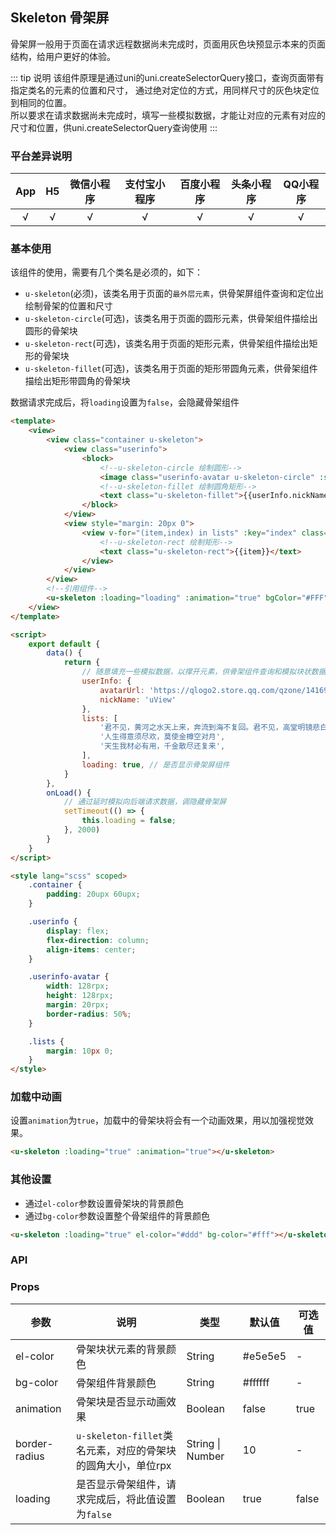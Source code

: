 ## Skeleton 骨架屏

骨架屏一般用于页面在请求远程数据尚未完成时，页面用灰色块预显示本来的页面结构，给用户更好的体验。  

::: tip 说明
该组件原理是通过uni的uni.createSelectorQuery接口，查询页面带有指定类名的元素的位置和尺寸，
通过绝对定位的方式，用同样尺寸的灰色块定位到相同的位置。  
所以要求在请求数据尚未完成时，填写一些模拟数据，才能让对应的元素有对应的尺寸和位置，供uni.createSelectorQuery查询使用
:::

### 平台差异说明

|App|H5|微信小程序|支付宝小程序|百度小程序|头条小程序|QQ小程序|
|:-:|:-:|:-:|:-:|:-:|:-:|:-:|
|√|√|√|√|√|√|√|

### 基本使用

该组件的使用，需要有几个类名是必须的，如下：
- `u-skeleton`(必须)，该类名用于页面的`最外层元素`，供骨架屏组件查询和定位出绘制骨架的位置和尺寸
- `u-skeleton-circle`(可选)，该类名用于页面的圆形元素，供骨架组件描绘出圆形的骨架块
- `u-skeleton-rect`(可选)，该类名用于页面的矩形元素，供骨架组件描绘出矩形的骨架块
- `u-skeleton-fillet`(可选)，该类名用于页面的矩形带圆角元素，供骨架组件描绘出矩形带圆角的骨架块

数据请求完成后，将`loading`设置为`false`，会隐藏骨架组件

```html
<template>
	<view>
		<view class="container u-skeleton">
			<view class="userinfo">
				<block>
					<!--u-skeleton-circle 绘制圆形-->
					<image class="userinfo-avatar u-skeleton-circle" :src="userInfo.avatarUrl"></image>
					<!--u-skeleton-fillet 绘制圆角矩形-->
					<text class="u-skeleton-fillet">{{userInfo.nickName}}</text>
				</block>
			</view>
			<view style="margin: 20px 0">
				<view v-for="(item,index) in lists" :key="index" class="lists">
					<!--u-skeleton-rect 绘制矩形-->
					<text class="u-skeleton-rect">{{item}}</text>
				</view>
			</view>
		</view>
		<!--引用组件-->
		<u-skeleton :loading="loading" :animation="true" bgColor="#FFF"></u-skeleton>
	</view>
</template>

<script>
	export default {
		data() {
			return {
				// 随意填充一些模拟数据，以撑开元素，供骨架组件查询和模拟块状数据
				userInfo: {
					avatarUrl: 'https://qlogo2.store.qq.com/qzone/1416956117/1416956117/100?1531323520',
					nickName: 'uView'
				},
				lists: [
					'君不见，黄河之水天上来，奔流到海不复回。君不见，高堂明镜悲白发，朝如青丝暮成雪。',
					'人生得意须尽欢，莫使金樽空对月',
					'天生我材必有用，千金散尽还复来',
				],
				loading: true, // 是否显示骨架屏组件
			}
		},
		onLoad() {
			// 通过延时模拟向后端请求数据，调隐藏骨架屏
			setTimeout(() => {
				this.loading = false;
			}, 2000)
		}
	}
</script>

<style lang="scss" scoped>
	.container {
		padding: 20upx 60upx;
	}

	.userinfo {
		display: flex;
		flex-direction: column;
		align-items: center;
	}

	.userinfo-avatar {
		width: 128rpx;
		height: 128rpx;
		margin: 20rpx;
		border-radius: 50%;
	}

	.lists {
		margin: 10px 0;
	}
</style>
```

### 加载中动画

设置`animation`为`true`，加载中的骨架块将会有一个动画效果，用以加强视觉效果。

```html
<u-skeleton :loading="true" :animation="true"></u-skeleton>
```

### 其他设置

- 通过`el-color`参数设置骨架块的背景颜色
- 通过`bg-color`参数设置整个骨架组件的背景颜色

```html
<u-skeleton :loading="true" el-color="#ddd" bg-color="#fff"></u-skeleton>
```

### API

### Props

| 参数          | 说明            | 类型            | 默认值             |  可选值   |
|-------------  |---------------- |---------------|------------------ |-------- |
| el-color | 骨架块状元素的背景颜色  | String | #e5e5e5 | - |
| bg-color | 骨架组件背景颜色 | String  | #ffffff | - |
| animation | 骨架块是否显示动画效果 | Boolean  | false | true |
| border-radius | `u-skeleton-fillet`类名元素，对应的骨架块的圆角大小，单位rpx | String \| Number  | 10 | - |	
| loading | 是否显示骨架组件，请求完成后，将此值设置为`false` | Boolean  | true | false |

